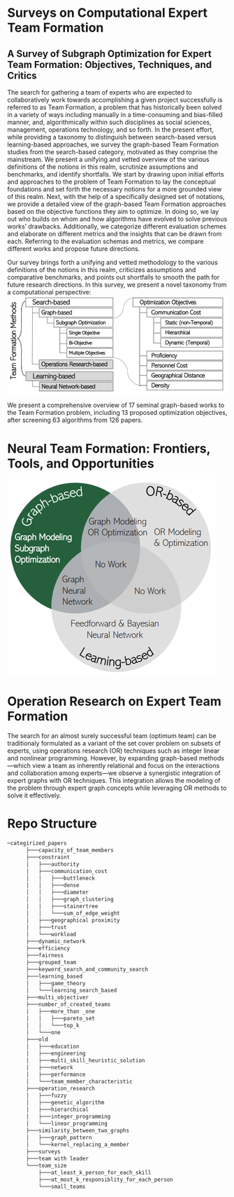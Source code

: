 # Surveys on Computational Expert Team Formation
## A Survey of Subgraph Optimization for Expert Team Formation: Objectives, Techniques, and Critics
The search for gathering a team of experts who are expected to collaboratively work towards accomplishing a given
project successfully is referred to as Team Formation, a problem that has historically been solved in a variety of
ways including manually in a time-consuming and bias-filled manner, and, algorithmically within such disciplines as
social sciences, management, operations technology, and so forth. In the present effort, while providing a taxonomy to
distinguish between search-based versus learning-based approaches, we survey the graph-based Team Formation studies
from the search-based category, motivated as they comprise the mainstream. We present a unifying and vetted overview
of the various definitions of the notions in this realm, scrutinize assumptions and benchmarks, and identify shortfalls.
We start by drawing upon initial efforts and approaches to the problem of Team Formation to lay the conceptual
foundations and set forth the necessary notions for a more grounded view of this realm. Next, with the help of a
specifically designed set of notations, we provide a detailed view of the graph-based Team Formation approaches based
on the objective functions they aim to optimize. In doing so, we lay out who builds on whom and how algorithms have
evolved to solve previous works’ drawbacks. Additionally, we categorize different evaluation schemes and elaborate on
different metrics and the insights that can be drawn from each. Referring to the evaluation schemas and metrics, we
compare different works and propose future directions.

Our survey brings forth a unifying and vetted methodology to the various definitions of the notions in this realm, criticizes assumptions and comparative benchmarks,
and points out shortfalls to smooth the path for future research directions.
In this survey, we present a novel taxonomy from a computational perspective:
![Team Formation Methods](figures/methods-survey.png)

We present a comprehensive overview of 17 seminal graph-based works to the Team Formation problem, 
including 13 proposed optimization objectives, after screening 63 algorithms from 126 papers. 

# Neural Team Formation: Frontiers, Tools, and Opportunities


![Team Formation Methods](figures/venn.png)
# Operation Research on Expert Team Formation
The search for an almost surely successful team (optimum team) can be traditionaly formulated as a variant of the set cover problem on subsets of experts, using operations research (OR) techniques such as integer linear and nonlinear programming. However, by expanding graph-based methods—which view a team as inherently relational and focus on the interactions and collaboration among experts—we observe a synergistic integration of expert graphs with OR techniques. This integration allows the modeling of the problem through expert graph concepts while leveraging OR methods to solve it effectively.

# Repo Structure
```
─categirized_papers
      ├───capacity_of_team_members
      ├───constraint
      │   ├───authority
      │   ├───communication_cost
      │   │   ├───buttleneck
      │   │   ├───dense
      │   │   ├───diameter
      │   │   ├───graph_clustering
      │   │   ├───stainertree
      │   │   └───sum_of_edge_weight
      │   ├───geographical proximity
      │   ├───trust
      │   └───workload
      ├───dynamic_network
      ├───efficiency
      ├───fairness
      ├───grouped_team
      ├───keyword_search_and_community_search
      ├───learning_based
      │   ├───game_theory
      │   └───learning_search_based
      ├───multi_objectiver
      ├───number_of_created_teams
      │   ├───more_than _one
      │   │   ├───pareto_set
      │   │   └───top_k
      │   └───one
      ├───old
      │   ├───education
      │   ├───engineering
      │   ├───multi_skill_heuristic_solution
      │   ├───network
      │   ├───performance
      │   └───team_member_characteristic
      ├───operation_research
      │   ├───fuzzy
      │   ├───genetic_algorithm
      │   ├───hierarchical
      │   ├───integer_programming
      │   └───linear_programming
      ├───similarity_between_two_graphs
      │   ├───graph_pattern
      │   └───kernel_replacing_a_member
      ├───surveys
      ├───team with leader
      └───team_size
          ├───at_least_k_person_for_each_skill
          ├───at_most_k_responsiblity_for_each_person
          └───small_teams
```







